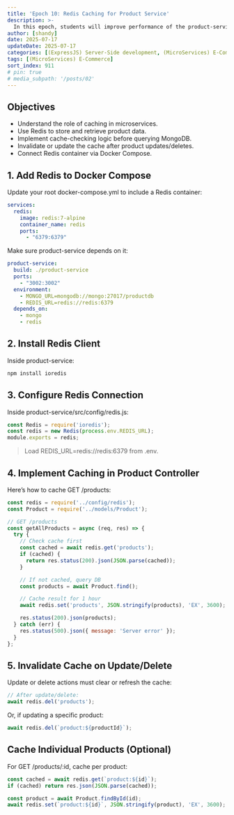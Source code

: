 ```yaml
---
title: 'Epoch 10: Redis Caching for Product Service'
description: >-
  In this epoch, students will improve performance of the product-service by caching frequently requested data using Redis. This ensures faster response times for GET requests (e.g., product listings) and reduces database load.
author: [shandy]
date: 2025-07-17
updateDate: 2025-07-17
categories: [(ExpressJS) Server-Side development, (MicroServices) E-Commerce]
tags: [(MicroServices) E-Commerce]
sort_index: 911
# pin: true
# media_subpath: '/posts/02'
---
```


## Objectives
- Understand the role of caching in microservices.
- Use Redis to store and retrieve product data.
- Implement cache-checking logic before querying MongoDB.
- Invalidate or update the cache after product updates/deletes.
- Connect Redis container via Docker Compose.

## 1. Add Redis to Docker Compose
Update your root docker-compose.yml to include a Redis container:
```yaml
services:
  redis:
    image: redis:7-alpine
    container_name: redis
    ports:
      - "6379:6379"
```
Make sure product-service depends on it:
```yaml
product-service:
  build: ./product-service
  ports:
    - "3002:3002"
  environment:
    - MONGO_URL=mongodb://mongo:27017/productdb
    - REDIS_URL=redis://redis:6379
  depends_on:
    - mongo
    - redis
```

## 2. Install Redis Client
Inside product-service:
```bash
npm install ioredis
```

## 3. Configure Redis Connection
Inside product-service/src/config/redis.js:

```js
const Redis = require('ioredis');
const redis = new Redis(process.env.REDIS_URL);
module.exports = redis;
```
> Load REDIS_URL=redis://redis:6379 from .env.

## 4. Implement Caching in Product Controller
Here’s how to cache GET /products:

```js
const redis = require('../config/redis');
const Product = require('../models/Product');

// GET /products
const getAllProducts = async (req, res) => {
  try {
    // Check cache first
    const cached = await redis.get('products');
    if (cached) {
      return res.status(200).json(JSON.parse(cached));
    }

    // If not cached, query DB
    const products = await Product.find();

    // Cache result for 1 hour
    await redis.set('products', JSON.stringify(products), 'EX', 3600);

    res.status(200).json(products);
  } catch (err) {
    res.status(500).json({ message: 'Server error' });
  }
};
```

## 5. Invalidate Cache on Update/Delete
Update or delete actions must clear or refresh the cache:

```js
// After update/delete:
await redis.del('products');
```
Or, if updating a specific product:

```js
await redis.del(`product:${productId}`);
```

## Cache Individual Products (Optional)
For GET /products/:id, cache per product:
```js
const cached = await redis.get(`product:${id}`);
if (cached) return res.json(JSON.parse(cached));

const product = await Product.findById(id);
await redis.set(`product:${id}`, JSON.stringify(product), 'EX', 3600);
```